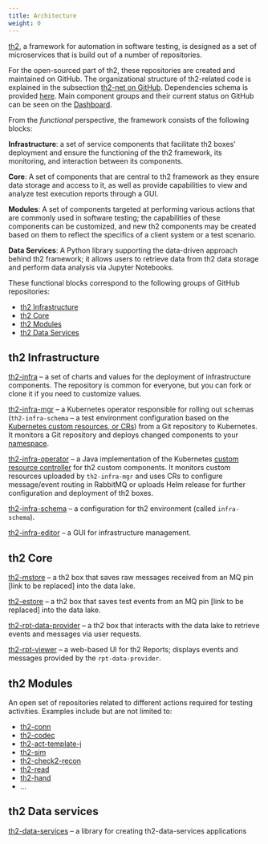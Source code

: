 ```yaml
---
title: Architecture
weight: 0
---
```


[th2](https://github.com/th2-net), a framework for automation in software testing, is designed as a set of microservices that is build out of a number of repositories. 

<!--more-->

For the open-sourced part of th2, these repositories are created and maintained on GitHub. The organizational structure of th2-related code is explained in the subsection [th2-net on GitHub](./th2-net-on-github). Dependencies schema is provided [here](https://raw.githubusercontent.com/d0rich/th2-dependencies/master/output/schema.svg). Main component groups and their current status on GitHub can be seen on the [Dashboard](./th2-net-on-github/dashboard).

From the *functional* perspective, the framework consists of the following blocks:

**Infrastructure**: a set of service components that facilitate th2 boxes' deployment and ensure the functioning of the th2 framework, its monitoring, and interaction between its components.  

**Core**: A set of components that are central to th2 framework as they ensure data storage and access to it, as well as provide capabilities to view and analyze test execution reports through a GUI.

**Modules**: A set of components targeted at performing various actions that are commonly used in software testing; the capabilities of these components can be customized, and new th2 components may be created based on them to reflect the specifics of a client system or a test scenario.

**Data Services**: A Python library supporting the data-driven approach behind th2 framework; it allows users to retrieve data from th2 data storage and perform data analysis via Jupyter Notebooks.

These functional blocks correspond to the following groups of GitHub repositories:
- [th2 Infrastructure](#th2-infrastructure)
- [th2 Core](#th2-core) 
- [th2 Modules](#th2-modules)
- [th2 Data Services](#th2-data-services)

## th2 Infrastructure

[th2-infra](https://github.com/th2-net/th2-infra) – a set of charts and values for the deployment of infrastructure components. The repository is common for everyone, but you can fork or clone it if you need to customize values.

[th2-infra-mgr](https://github.com/th2-net/th2-infra-mgr) – a Kubernetes operator responsible for rolling out schemas (`th2-infra-schema` – a test environment configuration based on the [Kubernetes custom resources, or CRs](https://kubernetes.io/docs/concepts/extend-kubernetes/api-extension/custom-resources/)) from a Git repository to Kubernetes. It monitors a Git repository and deploys changed components to your [namespace](https://kubernetes.io/docs/concepts/overview/working-with-objects/namespaces/).

[th2-infra-operator](https://github.com/th2-net/th2-infra-operator) – a Java implementation of the Kubernetes [custom resource controller](https://kubernetes.io/docs/concepts/extend-kubernetes/api-extension/custom-resources/#custom-controllers) for th2 custom components. It monitors custom resources uploaded by `th2-infra-mgr` and uses CRs to configure message/event routing in RabbitMQ or uploads Helm release for further configuration and deployment of th2 boxes.

[th2-infra-schema](https://github.com/th2-net/th2-infra-schema-demo) – a configuration for th2 environment (called `infra-schema`).

[th2-infra-editor](https://github.com/th2-net/th2-infra-editor) –  a GUI for infrastructure management.

## th2 Core 

[th2-mstore](https://github.com/th2-net/th2-mstore) – a th2 box that saves raw messages received from an MQ pin [link to be replaced] into the data lake.

[th2-estore](https://github.com/th2-net/th2-estore) – a th2 box that saves test events from an MQ pin [link to be replaced] into the data lake.

[th2-rpt-data-provider](https://github.com/th2-net/th2-rpt-data-provider) – a th2 box that interacts with the data lake to retrieve events and messages via user requests.

[th2-rpt-viewer](https://github.com/th2-net/th2-rpt-viewer) – a web-based UI for th2 Reports; displays events and messages provided by the `rpt-data-provider`.

## th2 Modules

An open set of repositories related to different actions required for testing activities. Examples include but are not limited to:
- [th2-conn](https://github.com/th2-net/th2-conn)
- [th2-codec](https://github.com/th2-net/th2-codec-generic)
- [th2-act-template-j](https://github.com/th2-net/th2-act-template-j)
- [th2-sim](https://github.com/th2-net/th2-sim)
- [th2-check2-recon](https://github.com/th2-net/th2-check2-recon-template)
- [th2-read](https://github.com/th2-net/th2-read-file-common-core)
- [th2-hand](https://github.com/th2-net/th2-hand)  
- ...

## th2 Data services

[th2-data-services](https://github.com/th2-net/th2-data-services) – a library for creating th2-data-services applications

